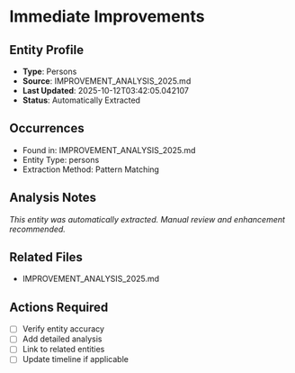 # Immediate Improvements

## Entity Profile
- **Type**: Persons
- **Source**: IMPROVEMENT_ANALYSIS_2025.md
- **Last Updated**: 2025-10-12T03:42:05.042107
- **Status**: Automatically Extracted

## Occurrences
- Found in: IMPROVEMENT_ANALYSIS_2025.md
- Entity Type: persons
- Extraction Method: Pattern Matching

## Analysis Notes
*This entity was automatically extracted. Manual review and enhancement recommended.*

## Related Files
- IMPROVEMENT_ANALYSIS_2025.md

## Actions Required
- [ ] Verify entity accuracy
- [ ] Add detailed analysis
- [ ] Link to related entities
- [ ] Update timeline if applicable
